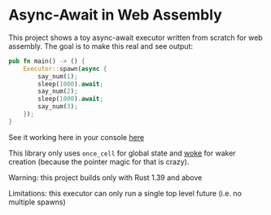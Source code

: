 # Async-Await in Web Assembly

This project shows a toy async-await executor written from scratch for web assembly. The goal is to make this real and see output:

```rust
pub fn main() -> () {
    Executor::spawn(async {
        say_num(1);
        sleep(1000).await;
        say_num(2);
        sleep(1000).await;
        say_num(3);
    });
}
```
See it working here in your console [here](https://richardanaya.github.io/asynctimer/)

This library only uses `once_cell` for global state and [woke](https://github.com/richardanaya/woke/) for waker creation (because the pointer magic for that is crazy).

Warning: this project builds only with Rust 1.39 and above

Limitations: this executor can only run a single top level future (i.e. no multiple spawns)
